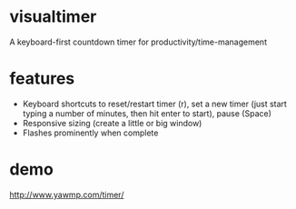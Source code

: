# visualtimer
A keyboard-first countdown timer for productivity/time-management

# features
* Keyboard shortcuts to reset/restart timer (r), set a new timer (just start typing a number of minutes, then hit enter to start), pause (Space)
* Responsive sizing (create a little or big window)
* Flashes prominently when complete

# demo
http://www.yawmp.com/timer/
